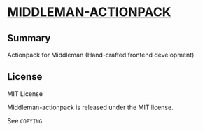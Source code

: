 [MIDDLEMAN-ACTIONPACK](https://github.com/mkempe/middleman-actionpack)
======================================================================

Summary
-------

Actionpack for Middleman (Hand-crafted frontend development).

License
-------

MIT License

Middleman-actionpack is released under the MIT license.

See `COPYING`.